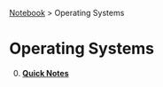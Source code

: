 <a href="../">Notebook</a> > Operating Systems

# Operating Systems



0. **<a href="./quick-notes">Quick Notes</a>**

